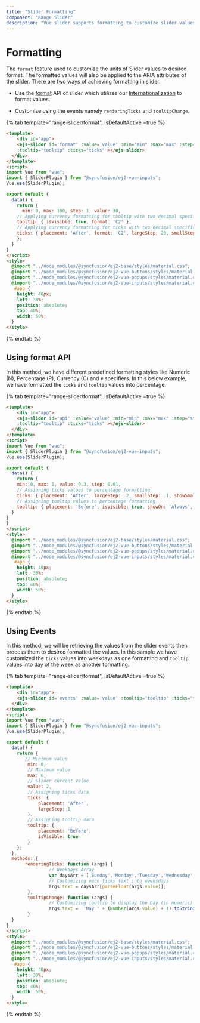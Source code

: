 ```yaml
---
title: "Slider Formatting"
component: "Range Slider"
description: "Vue slider supports formatting to customize slider values like time, currency & km, values, also displayed in ticks & tooltip."
---
```


# Formatting

The `format` feature used to customize the units of Slider values to desired format.
The formatted values will also be applied to the ARIA attributes of the slider. There are two ways of achieving formatting in slider.

* Use the [format](../api/slider/tooltipDataModel/#format) API of slider which utilizes our [Internationalization](../common/internationalization/) to format values.

* Customize using the events namely `renderingTicks` and `tooltipChange`.

{% tab template="range-slider/format", isDefaultActive =true %}

```html
<template>
    <div id="app">
    <ejs-slider id='format' :value='value' :min="min" :max="max" :step="step"
    :tooltip="tooltip" :ticks="ticks" ></ejs-slider>
  </div>
</template>
<script>
import Vue from "vue";
import { SliderPlugin } from "@syncfusion/ej2-vue-inputs";
Vue.use(SliderPlugin);

export default {
  data() {
    return {
      min: 0, max: 100, step: 1, value: 30,
    // Applying currency formatting for tooltip with two decimal specifiers
    tooltip: { isVisible: true, format: 'C2' },
    // Applying currency formatting for ticks with two decimal specifiers
    ticks: { placement: 'After', format: 'C2', largeStep: 20, smallStep: 10, showSmallTicks: true }
    };
  }
}
</script>
<style>
  @import "../node_modules/@syncfusion/ej2-base/styles/material.css";
  @import "../node_modules/@syncfusion/ej2-vue-buttons/styles/material.css";
  @import "../node_modules/@syncfusion/ej2-vue-popups/styles/material.css";
  @import "../node_modules/@syncfusion/ej2-vue-inputs/styles/material.css";
   #app {
    height: 40px;
    left: 30%;
    position: absolute;
    top: 40%;
    width: 50%;
  }
</style>
```

{% endtab %}

## Using format API

In this method, we have different predefined formatting styles like Numeric (N), Percentage (P), Currency (C) and `#` specifiers.
In this below example, we have formatted the `ticks` and `tooltip` values into percentage.

{% tab template="range-slider/format", isDefaultActive =true %}

```html
<template>
    <div id="app">
    <ejs-slider id='api' :value='value' :min="min" :max="max" :step="step"
    :tooltip="tooltip" :ticks="ticks" ></ejs-slider>
  </div>
</template>
<script>
import Vue from "vue";
import { SliderPlugin } from "@syncfusion/ej2-vue-inputs";
Vue.use(SliderPlugin);

export default {
  data() {
    return {
    min: 0, max: 1, value: 0.3, step: 0.01,
    // Assigning ticks values to percentage formatting
    ticks: { placement: 'After', largeStep: .2, smallStep: .1, showSmallTicks: true, format: 'P0' },
    // Assigning tooltip values to percentage formatting
    tooltip: { placement: 'Before', isVisible: true, showOn: 'Always', format: 'P0' }
  }
}
}
</script>
<style>
  @import "../node_modules/@syncfusion/ej2-base/styles/material.css";
  @import "../node_modules/@syncfusion/ej2-vue-buttons/styles/material.css";
  @import "../node_modules/@syncfusion/ej2-vue-popups/styles/material.css";
  @import "../node_modules/@syncfusion/ej2-vue-inputs/styles/material.css";
   #app {
    height: 40px;
    left: 30%;
    position: absolute;
    top: 40%;
    width: 50%;
  }
</style>

```

{% endtab %}

## Using Events

In this method, we will be retrieving the values from the slider events then process them to desired formatted the values.
In this sample we have customized the `ticks` values into weekdays as one formatting and `tooltip` values into day of the week as another formatting.

{% tab template="range-slider/format", isDefaultActive =true %}

```html
<template>
    <div id="app">
    <ejs-slider id='events' :value='value' :tooltip="tooltip" :ticks="ticks" :min="min" :max="max" :renderingTicks="renderingTicks" :tooltipChange="tooltipChange"></ejs-slider>
  </div>
</template>
<script>
import Vue from "vue";
import { SliderPlugin } from "@syncfusion/ej2-vue-inputs";
Vue.use(SliderPlugin);

export default {
  data() {
    return {
       // Minimum value
        min: 0,
        // Maximum value
        max: 6,
        // Slider current value
        value: 2,
        // Assigning ticks data
        ticks: {
            placement: 'After',
            largeStep: 1
        },
        // Assigning tooltip data
        tooltip: {
            placement: 'Before',
            isVisible: true
        }
    };
  },
  methods: {
       renderingTicks: function (args) {
                // Weekdays Array
                var daysArr = ['Sunday','Monday','Tuesday','Wednesday','Thrusday','Friday','Saturday'];
                // Customizing each ticks text into weeksdays
                args.text = daysArr[parseFloat(args.value)];
        },
        tooltipChange: function (args) {
                // Customizing tooltip to display the Day (in numeric) of the week
                args.text =  'Day ' + (Number(args.value) + 1).toString();
        }
  }
}
</script>
<style>
  @import "../node_modules/@syncfusion/ej2-base/styles/material.css";
  @import "../node_modules/@syncfusion/ej2-vue-buttons/styles/material.css";
  @import "../node_modules/@syncfusion/ej2-vue-popups/styles/material.css";
  @import "../node_modules/@syncfusion/ej2-vue-inputs/styles/material.css";
   #app {
    height: 40px;
    left: 30%;
    position: absolute;
    top: 40%;
    width: 50%;
  }
</style>
```

{% endtab %}
